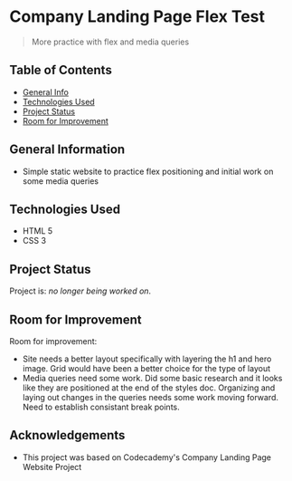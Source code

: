 # Company Landing Page Flex Test
> More practice with flex and media queries


## Table of Contents
* [General Info](#general-information)
* [Technologies Used](#technologies-used)
* [Project Status](#project-status)
* [Room for Improvement](#room-for-improvement)


## General Information
- Simple static website to practice flex positioning and initial work on some media queries


## Technologies Used
- HTML 5
- CSS 3


## Project Status
Project is: _no longer being worked on_.


## Room for Improvement

Room for improvement:
- Site needs a better layout specifically with layering the h1 and hero image. Grid would have been a better choice for the type of layout
- Media queries need some work. Did some basic research and it looks like they are positioned at the end of the styles doc. Organizing and laying out changes in the queries needs some work moving forward. Need to establish consistant break points.

## Acknowledgements
- This project was based on Codecademy's Company Landing Page Website Project